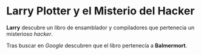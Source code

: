 # Larry Plotter y el Misterio del Hacker

**Larry** descubre un libro de ensamblador y compiladores que pertenecia un misterioso *hacker*.

Tras buscar en *Google* descubren que el libro pertenecía a **Balmermort**.

